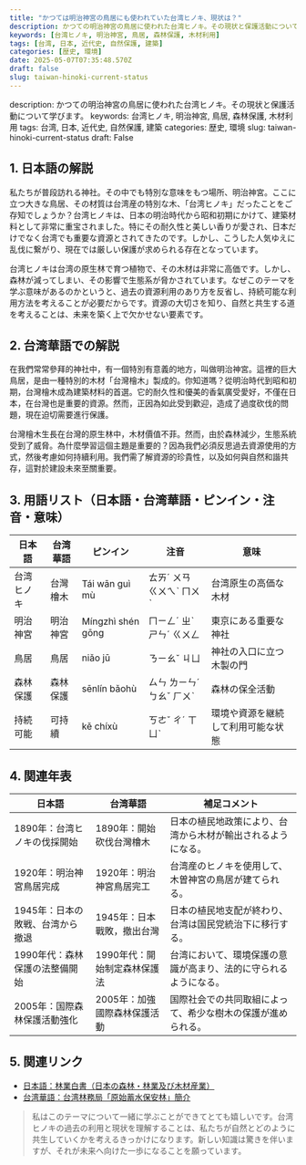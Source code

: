 ```yaml
---
title: "かつては明治神宮の鳥居にも使われていた台湾ヒノキ、現状は？"
description: かつての明治神宮の鳥居に使われた台湾ヒノキ。その現状と保護活動について学びます。
keywords: [台湾ヒノキ, 明治神宮, 鳥居, 森林保護, 木材利用]
tags: [台湾, 日本, 近代史, 自然保護, 建築]
categories: [歴史, 環境]
date: 2025-05-07T07:35:48.570Z
draft: false
slug: taiwan-hinoki-current-status
---
```


description: かつての明治神宮の鳥居に使われた台湾ヒノキ。その現状と保護活動について学びます。
keywords: 台湾ヒノキ, 明治神宮, 鳥居, 森林保護, 木材利用
tags: 台湾, 日本, 近代史, 自然保護, 建築
categories: 歴史, 環境
slug: taiwan-hinoki-current-status
draft: False

## 1. 日本語の解説

私たちが普段訪れる神社。その中でも特別な意味をもつ場所、明治神宮。ここに立つ大きな鳥居、その材質は台湾産の特別な木、「台湾ヒノキ」だったことをご存知でしょうか？台湾ヒノキは、日本の明治時代から昭和初期にかけて、建築材料として非常に重宝されました。特にその耐久性と美しい香りが愛され、日本だけでなく台湾でも重要な資源とされてきたのです。しかし、こうした人気ゆえに乱伐に繋がり、現在では厳しい保護が求められる存在となっています。

台湾ヒノキは台湾の原生林で育つ植物で、その木材は非常に高価です。しかし、森林が減ってしまい、その影響で生態系が脅かされています。なぜこのテーマを学ぶ意味があるのかというと、過去の資源利用のあり方を反省し、持続可能な利用方法を考えることが必要だからです。資源の大切さを知り、自然と共生する道を考えることは、未来を築く上で欠かせない要素です。

## 2. 台湾華語での解説  

在我們常常參拜的神社中，有一個特別有意義的地方，叫做明治神宮。這裡的巨大鳥居，是由一種特別的木材「台灣檜木」製成的。你知道嗎？從明治時代到昭和初期，台灣檜木成為建築材料的首選。它的耐久性和優美的香氣廣受愛好，不僅在日本，在台灣也是重要的資源。然而，正因為如此受到歡迎，造成了過度砍伐的問題，現在迫切需要進行保護。

台灣檜木生長在台灣的原生林中，木材價值不菲。然而，由於森林減少，生態系統受到了威脅。為什麼學習這個主題是重要的？因為我們必須反思過去資源使用的方式，然後考慮如何持續利用。我們需了解資源的珍貴性，以及如何與自然和諧共存，這對於建設未來至關重要。

## 3. 用語リスト（日本語・台湾華語・ピンイン・注音・意味）

| 日本語         | 台湾華語       | ピンイン         | 注音      | 意味                           |
|----------------|---------------|-----------------|----------|------------------------------|
| 台湾ヒノキ     | 台灣檜木       | Tái wān guì mù  | ㄊㄞˊ ㄨㄢ ㄍㄨㄟˋ ㄇㄨˋ | 台湾原生の高価な木材          |
| 明治神宮       | 明治神宮       | Míngzhì shén gōng| ㄇㄧㄥˊ ㄓˋ ㄕㄣˊ ㄍㄨㄥ  | 東京にある重要な神社         |
| 鳥居           | 鳥居          | niǎo jū         | ㄋㄧㄠˇ ㄐㄩ      | 神社の入口に立つ木製の門     |
| 森林保護       | 森林保護      | sēnlín bǎohù    | ㄙㄣ ㄌㄧㄣˊ ㄅㄠˇ ㄏㄨˋ| 森林の保全活動                |
| 持続可能       | 可持續        | kě chíxù        | ㄎㄜˇ ㄔˊ ㄒㄩˋ   | 環境や資源を継続して利用可能な状態|

## 4. 関連年表

| 日本語                             | 台湾華語                           | 補足コメント                                      |
|------------------------------------|------------------------------------|---------------------------------------------------|
| 1890年：台湾ヒノキの伐採開始      | 1890年：開始砍伐台灣檜木            | 日本の植民地政策により、台湾から木材が輸出されるようになる。 |
| 1920年：明治神宮鳥居完成          | 1920年：明治神宮鳥居完工            | 台湾産のヒノキを使用して、木曽神宮の鳥居が建てられる。       |
| 1945年：日本の敗戦、台湾から撤退  | 1945年：日本戰敗，撤出台灣          | 日本の植民地支配が終わり、台湾は国民党統治下に移行する。      |
| 1990年代：森林保護の法整備開始    | 1990年代：開始制定森林保護法        | 台湾において、環境保護の意識が高まり、法的に守られるようになる。 |
| 2005年：国際森林保護活動強化      | 2005年：加強國際森林保護活動       | 国際社会での共同取組によって、希少な樹木の保護が進められる。 |

## 5. 関連リンク  

- [日本語：林業白書（日本の森林・林業及び木材産業）](https://www.rinya.maff.go.jp/j/keikaku/genkyou/hakusyo.html)
- [台湾華語：台湾林務局「原始蓄水保安林」簡介](https://www.forest.gov.tw)

> 私はこのテーマについて一緒に学ぶことができてとても嬉しいです。台湾ヒノキの過去の利用と現状を理解することは、私たちが自然とどのように共生していくかを考えるきっかけになります。新しい知識は驚きを伴いますが、それが未来へ向けた一歩になることを願っています。